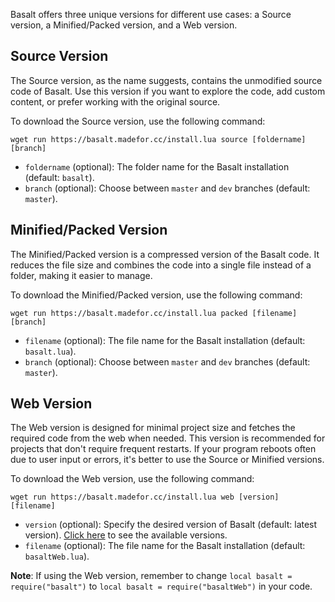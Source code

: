 Basalt offers three unique versions for different use cases: a Source version, a Minified/Packed version, and a Web version.

## Source Version

The Source version, as the name suggests, contains the unmodified source code of Basalt. Use this version if you want to explore the code, add custom content, or prefer working with the original source.

To download the Source version, use the following command:

`wget run https://basalt.madefor.cc/install.lua source [foldername] [branch]`

- `foldername` (optional): The folder name for the Basalt installation (default: `basalt`).
- `branch` (optional): Choose between `master` and `dev` branches (default: `master`).

## Minified/Packed Version

The Minified/Packed version is a compressed version of the Basalt code. It reduces the file size and combines the code into a single file instead of a folder, making it easier to manage.

To download the Minified/Packed version, use the following command:

`wget run https://basalt.madefor.cc/install.lua packed [filename] [branch]`

- `filename` (optional): The file name for the Basalt installation (default: `basalt.lua`).
- `branch` (optional): Choose between `master` and `dev` branches (default: `master`).

## Web Version

The Web version is designed for minimal project size and fetches the required code from the web when needed. This version is recommended for projects that don't require frequent restarts. If your program reboots often due to user input or errors, it's better to use the Source or Minified versions.

To download the Web version, use the following command:

`wget run https://basalt.madefor.cc/install.lua web [version] [filename]`

- `version` (optional): Specify the desired version of Basalt (default: latest version). [Click here](https://github.com/Pyroxenium/Basalt/tree/master/docs/versions) to see the available versions.
- `filename` (optional): The file name for the Basalt installation (default: `basaltWeb.lua`).

**Note**: If using the Web version, remember to change `local basalt = require("basalt")` to `local basalt = require("basaltWeb")` in your code.